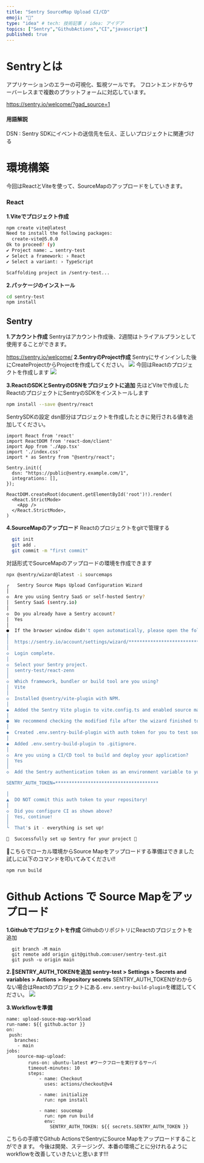 ```yaml
---
title: "Sentry SourceMap Upload CI/CD"
emoji: "📘"
type: "idea" # tech: 技術記事 / idea: アイデア
topics: ["Sentry","GithubActions","CI","javascript"]
published: true
---
```

# Sentryとは
アプリケーションのエラーの可視化、監視ツールです。
フロントエンドからサーバーレスまで複数のプラットフォームに対応しています。

https://sentry.io/welcome/?gad_source=1

#### 用語解説
DSN : Sentry SDKにイベントの送信先を伝え、正しいプロジェクトに関連づける

# 環境構築
今回はReactとViteを使って、SourceMapのアップロードをしていきます。
### React
**1.Viteでプロジェクト作成**
```bash
npm create vite@latest
Need to install the following packages:
  create-vite@5.0.0
Ok to proceed? (y)
✔ Project name: … sentry-test
✔ Select a framework: › React
✔ Select a variant: › TypeScript

Scaffolding project in /sentry-test...
```

**2.パッケージのインストール**
```bash
cd sentry-test
npm install
```

## Sentry
**1.アカウント作成**
Sentryはアカウント作成後、2週間はトライアルプランとして使用することができます。

https://sentry.io/welcome/
**2.SentryのProject作成**
Sentryにサインインした後にCreateProjectからProjectを作成してください。
![](https://storage.googleapis.com/zenn-user-upload/1cd8595249d3-20231209.png)
今回はReactのプロジェクトを作成します
![](https://storage.googleapis.com/zenn-user-upload/95cd83351fcd-20231209.png)

**3.ReactのSDKとSentryのDSNをプロジェクトに追加**
先ほどViteで作成したReactのプロジェクトにSentryのSDKをインストールします
```bash
npm install --save @sentry/react
```

SentrySDKの設定
dsn部分はプロジェクトを作成したときに発行される値を追加してください。
```typescript:main.tsx
import React from 'react'
import ReactDOM from 'react-dom/client'
import App from './App.tsx'
import './index.css'
import * as Sentry from "@sentry/react";

Sentry.init({
  dsn: "https://public@sentry.example.com/1",
  integrations: [],
});

ReactDOM.createRoot(document.getElementById('root')!).render(
  <React.StrictMode>
    <App />
  </React.StrictMode>,
)
```

**4.SourceMapのアップロード**
Reactのプロジェクトをgitで管理する
```bash
  git init
  git add .
  git commit -m "first commit"
```

対話形式でSourceMapのアップロードの環境を作成できます
```bash
npx @sentry/wizard@latest -i sourcemaps

┌   Sentry Source Maps Upload Configuration Wizard
│
◇  Are you using Sentry SaaS or self-hosted Sentry?
│  Sentry SaaS (sentry.io)
│
◇  Do you already have a Sentry account?
│  Yes
│
●  If the browser window didn't open automatically, please open the following link to log into Sentry:
│
│  https://sentry.io/account/settings/wizard/****************************/
│
◇  Login complete.
│
◇  Select your Sentry project.
│  sentry-test/react-zenn
│
◇  Which framework, bundler or build tool are you using?
│  Vite
│
◇  Installed @sentry/vite-plugin with NPM.
│
◆  Added the Sentry Vite plugin to vite.config.ts and enabled source maps
│
●  We recommend checking the modified file after the wizard finished to ensure it works with your build setup.
│
◆  Created .env.sentry-build-plugin with auth token for you to test source map uploading locally.
│
◆  Added .env.sentry-build-plugin to .gitignore.
│
◇  Are you using a CI/CD tool to build and deploy your application?
│  Yes
│
◇  Add the Sentry authentication token as an environment variable to your CI setup:

SENTRY_AUTH_TOKEN=**************************************

│
▲  DO NOT commit this auth token to your repository!
│
◇  Did you configure CI as shown above?
│  Yes, continue!
│
└  That's it - everything is set up!

🎉  Successfully set up Sentry for your project 🎉
```
🎉こちらでローカル環境からSource Mapをアップロードする準備はできました
試しに以下のコマンドを叩いてみてください!!
```bash
npm run build
```

# Github Actions で Source Mapをアップロード
**1.Githubでプロジェクトを作成**
GithubのリポジトリにReactのプロジェクトを追加
```
  git branch -M main
  git remote add origin git@github.com:user/sentry-test.git
  git push -u origin main
```

**2.🔑SENTRY_AUTH_TOKENを追加**
**sentry-test > Settings > Secrets and variables > Actions > Repository secrets**
SENTRY_AUTH_TOKENがわからない場合はReactのプロジェクトにある`.env.sentry-build-plugin`を確認してください。
![](https://storage.googleapis.com/zenn-user-upload/038d17a0ff9b-20231209.png)

**3.Workflowを準備**
```yaml:.github/workflows
name: upload-souce-map-workload
run-name: ${{ github.actor }}
on: 
 push: 
   branches: 
    - main
jobs:
    source-map-upload:
        runs-on: ubuntu-latest #ワークフローを実行するサーバ
        timeout-minutes: 10
        steps:
            - name: Checkout
              uses: actions/checkout@v4

            - name: initialize
              run: npm install
            
            - name: soucemap
              run: npm run build
              env:
                SENTRY_AUTH_TOKEN: ${{ secrets.SENTRY_AUTH_TOKEN }}
```


こちらの手順でGithub ActionsでSentryにSource Mapをアップロードすることができます。
今後は開発、ステージング、本番の環境ごとに分けれるようにworkflowを改善していきたいと思います!!!